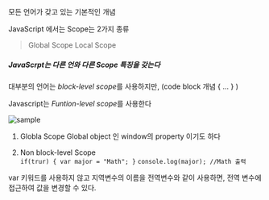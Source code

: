 모든 언어가 갖고 있는 기본적인 개념

JavaScript 에서는 Scope는 2가지 종류

> Global Scope 
> Local Scope

##### JavaScrpt는 다른 언와 다른 Scope 특징을 갖는다

대부분의 언어는 *block-level scope*를 사용하지만, 
(code block 개념 { ... } )

Javascript는 *Funtion-level scope*를 사용한다

![sample](https://images2.imgbox.com/33/85/weeXyXDk_o.jpg)

1. Globla Scope
Global object 인 window의 property 이기도 하다

2. Non block-level Scope  
`if(trur) {
	var major = "Math";
}`
`console.log(major); //Math 출력`

var 키워드를 사용하지 않고 지역변수의 이름을 전역변수와 같이 사용하면, 
전역 변수에 접근하여 값을 변경할 수 있다.

